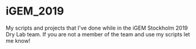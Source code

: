 # iGEM_2019
My scripts and projects that I've done while in the iGEM Stockholm 2019 Dry Lab team.
If you are not a member of the team and use my scripts let me know!
